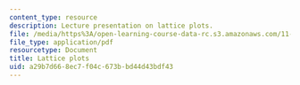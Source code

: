 ```yaml
---
content_type: resource
description: Lecture presentation on lattice plots.
file: /media/https%3A/open-learning-course-data-rc.s3.amazonaws.com/11-220-quantitative-reasoning-statistical-methods-for-planners-i-spring-2009/a29b7d668ec7f04c673bbd44d43bdf43_MIT11_220s09_lec21Lattice.pdf
file_type: application/pdf
resourcetype: Document
title: Lattice plots
uid: a29b7d66-8ec7-f04c-673b-bd44d43bdf43
---
```

